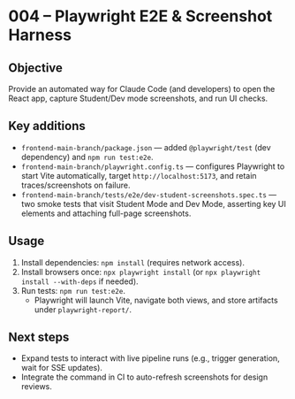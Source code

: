 # 004 – Playwright E2E & Screenshot Harness

## Objective
Provide an automated way for Claude Code (and developers) to open the React app, capture Student/Dev mode screenshots, and run UI checks.

## Key additions
- `frontend-main-branch/package.json` — added `@playwright/test` (dev dependency) and `npm run test:e2e`.
- `frontend-main-branch/playwright.config.ts` — configures Playwright to start Vite automatically, target `http://localhost:5173`, and retain traces/screenshots on failure.
- `frontend-main-branch/tests/e2e/dev-student-screenshots.spec.ts` — two smoke tests that visit Student Mode and Dev Mode, asserting key UI elements and attaching full-page screenshots.

## Usage
1. Install dependencies: `npm install` (requires network access).  
2. Install browsers once: `npx playwright install` (or `npx playwright install --with-deps` if needed).  
3. Run tests: `npm run test:e2e`.
   - Playwright will launch Vite, navigate both views, and store artifacts under `playwright-report/`.

## Next steps
- Expand tests to interact with live pipeline runs (e.g., trigger generation, wait for SSE updates).
- Integrate the command in CI to auto-refresh screenshots for design reviews.
